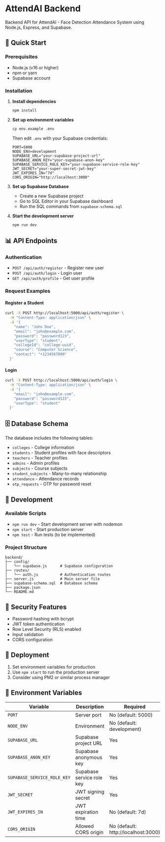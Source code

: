 # AttendAI Backend

Backend API for AttendAI - Face Detection Attendance System using Node.js, Express, and Supabase.

## 🚀 Quick Start

### Prerequisites
- Node.js (v16 or higher)
- npm or yarn
- Supabase account

### Installation

1. **Install dependencies**
   ```bash
   npm install
   ```

2. **Set up environment variables**
   ```bash
   cp env.example .env
   ```
   
   Then edit `.env` with your Supabase credentials:
   ```env
   PORT=5000
   NODE_ENV=development
   SUPABASE_URL="your-supabase-project-url"
   SUPABASE_ANON_KEY="your-supabase-anon-key"
   SUPABASE_SERVICE_ROLE_KEY="your-supabase-service-role-key"
   JWT_SECRET="your-super-secret-jwt-key"
   JWT_EXPIRES_IN="7d"
   CORS_ORIGIN="http://localhost:3000"
   ```

3. **Set up Supabase Database**
   - Create a new Supabase project
   - Go to SQL Editor in your Supabase dashboard
   - Run the SQL commands from `supabase-schema.sql`

4. **Start the development server**
   ```bash
   npm run dev
   ```

## 📊 API Endpoints

### Authentication
- `POST /api/auth/register` - Register new user
- `POST /api/auth/login` - Login user
- `GET /api/auth/profile` - Get user profile

### Request Examples

#### Register a Student
```bash
curl -X POST http://localhost:5000/api/auth/register \
  -H "Content-Type: application/json" \
  -d '{
    "name": "John Doe",
    "email": "john@example.com",
    "password": "password123",
    "userType": "student",
    "collegeId": "college-uuid",
    "course": "Computer Science",
    "contact": "+1234567890"
  }'
```

#### Login
```bash
curl -X POST http://localhost:5000/api/auth/login \
  -H "Content-Type: application/json" \
  -d '{
    "email": "john@example.com",
    "password": "password123",
    "userType": "student"
  }'
```

## 🗄️ Database Schema

The database includes the following tables:
- `colleges` - College information
- `students` - Student profiles with face descriptors
- `teachers` - Teacher profiles
- `admins` - Admin profiles
- `subjects` - Course subjects
- `student_subjects` - Many-to-many relationship
- `attendance` - Attendance records
- `otp_requests` - OTP for password reset

## 🔧 Development

### Available Scripts
- `npm run dev` - Start development server with nodemon
- `npm start` - Start production server
- `npm test` - Run tests (to be implemented)

### Project Structure
```
backend/
├── config/
│   └── supabase.js      # Supabase configuration
├── routes/
│   └── auth.js          # Authentication routes
├── server.js            # Main server file
├── supabase-schema.sql  # Database schema
├── package.json
└── README.md
```

## 🔐 Security Features

- Password hashing with bcrypt
- JWT token authentication
- Row Level Security (RLS) enabled
- Input validation
- CORS configuration

## 🚀 Deployment

1. Set environment variables for production
2. Use `npm start` to run the production server
3. Consider using PM2 or similar process manager

## 📝 Environment Variables

| Variable | Description | Required |
|----------|-------------|----------|
| `PORT` | Server port | No (default: 5000) |
| `NODE_ENV` | Environment | No (default: development) |
| `SUPABASE_URL` | Supabase project URL | Yes |
| `SUPABASE_ANON_KEY` | Supabase anonymous key | Yes |
| `SUPABASE_SERVICE_ROLE_KEY` | Supabase service role key | Yes |
| `JWT_SECRET` | JWT signing secret | Yes |
| `JWT_EXPIRES_IN` | JWT expiration time | No (default: 7d) |
| `CORS_ORIGIN` | Allowed CORS origin | No (default: http://localhost:3000) | 